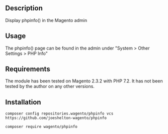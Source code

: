 <h2>Description</h2>

Display phpinfo() in the Magento admin

<h2>Usage</h2>

The phpinfo() page can be found in the admin under "System > Other Settings > PHP Info"

<h2>Requirements</h2>

The module has been tested on Magento 2.3.2 with PHP 7.2. It has not been tested by the author on any other versions.

<h2>Installation</h2>

`composer config repositories.wagento/phpinfo vcs https://github.com/joeshelton-wagento/phpinfo`

`composer require wagento/phpinfo`